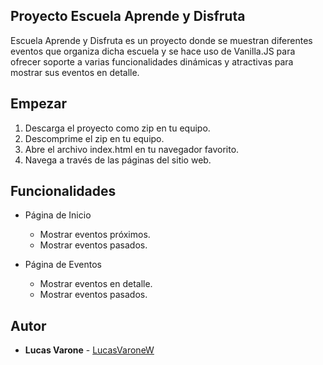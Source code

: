 ## Proyecto Escuela Aprende y Disfruta

Escuela Aprende y Disfruta es un proyecto donde se muestran diferentes eventos que organiza dicha escuela y se hace uso de Vanilla.JS para ofrecer soporte a varias funcionalidades dinámicas y atractivas para mostrar sus eventos en detalle.

## Empezar

1. Descarga el proyecto como zip en tu equipo.
2. Descomprime el zip en tu equipo.
3. Abre el archivo index.html en tu navegador favorito.
4. Navega a través de las páginas del sitio web.

## Funcionalidades

* Página de Inicio
    * Mostrar eventos próximos.
    * Mostrar eventos pasados.

* Página de Eventos
    * Mostrar eventos en detalle.
    * Mostrar eventos pasados.

## Autor

* **Lucas Varone** - [LucasVaroneW](https://github.com/LucasVaroneW)
